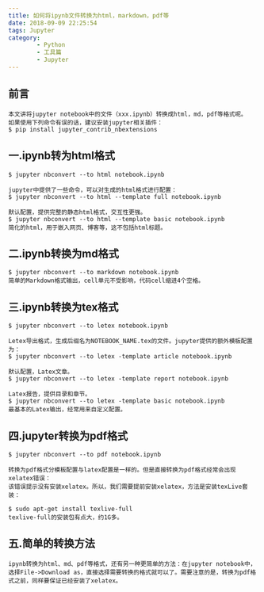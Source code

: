 ```yaml
---
title: 如何将ipynb文件转换为html，markdown，pdf等
date: 2018-09-09 22:25:54
tags: Jupyter
category:
		- Python
		- 工具篇
		- Jupyter
---
```

## 前言
	本文讲将jupyter notebook中的文件（xxx.ipynb）转换成html，md，pdf等格式呢。
	如果使用下列命令有误的话，建议安装jupyter相关插件：
	$ pip install jupyter_contrib_nbextensions

## 一.ipynb转为html格式
	$ jupyter nbconvert --to html notebook.ipynb
	
	jupyter中提供了一些命令，可以对生成的html格式进行配置：
	$ jupyter nbconvert --to html --template full notebook.ipynb

	默认配置，提供完整的静态html格式，交互性更强。
	$ jupyter nbconvert --to html --template basic notebook.ipynb
	简化的html，用于嵌入网页、博客等，这不包括html标题。

## 二.ipynb转换为md格式
	$ jupyter nbconvert --to markdown notebook.ipynb
	简单的Markdown格式输出，cell单元不受影响，代码cell缩进4个空格。
## 三.ipynb转换为tex格式
	$ jupyter nbconvert --to letex notebook.ipynb
	
	Letex导出格式，生成后缀名为NOTEBOOK_NAME.tex的文件。jupyter提供的额外模板配置为：
	$ jupyter nbconvert --to letex -template article notebook.ipynb
	
	默认配置，Latex文章。
	$ jupyter nbconvert --to letex -template report notebook.ipynb

	Latex报告，提供目录和章节。
	$ jupyter nbconvert --to letex -template basic notebook.ipynb
	最基本的Latex输出，经常用来自定义配置。

## 四.jupyter转换为pdf格式
	$ jupyter nbconvert --to pdf notebook.ipynb

	转换为pdf格式分模板配置与latex配置是一样的。但是直接转换为pdf格式经常会出现xelatex错误：
	该错误提示没有安装xelatex。所以，我们需要提前安装xelatex，方法是安装texLive套装：

	$ sudo apt-get install texlive-full
	texlive-full的安装包有点大，约1G多。

## 五.简单的转换方法
	ipynb转换为html、md、pdf等格式，还有另一种更简单的方法：在jupyter notebook中，选择File->Download as，直接选择需要转换的格式就可以了。需要注意的是，转换为pdf格式之前，同样要保证已经安装了xelatex。
